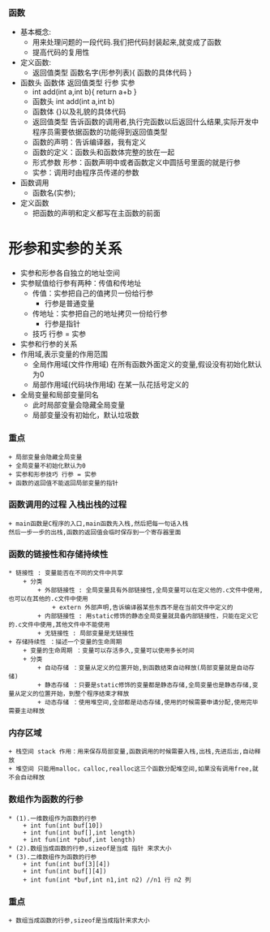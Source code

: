 ### 函数
* 基本概念:
    + 用来处理问题的一段代码.我们把代码封装起来,就变成了函数
    + 提高代码的复用性
* 定义函数:
    + 返回值类型 函数名字(形参列表){ 函数的具体代码 }
* 函数头 函数体 返回值类型 行参 实参
    + int add(int a,int b){ return a+b }
    + 函数头 int add(int a,int b)
    + 函数体 {}以及礼貌的具体代码
    + 返回值类型 告诉函数的调用者,执行完函数以后返回什么结果,实际开发中程序员需要依据函数的功能得到返回值类型
    + 函数的声明：告诉编译器，我有定义
    + 函数的定义：函数头和函数体完整的放在一起
    + 形式参数 形参：函数声明中或者函数定义中圆括号里面的就是行参
    + 实参：调用时由程序员传递的参数
* 函数调用
    +  函数名(实参);
* 定义函数
    + 把函数的声明和定义都写在主函数的前面


# 形参和实参的关系
* 实参和形参各自独立的地址空间
* 实参赋值给行参有两种：传值和传地址
    + 传值：实参把自己的值拷贝一份给行参
        + 行参是普通变量
    + 传地址：实参把自己的地址拷贝一份给行参
        + 行参是指针
    + 技巧 行参 = 实参
* 实参和行参的关系
* 作用域,表示变量的作用范围
    + 全局作用域(文件作用域) 在所有函数外面定义的变量,假设没有初始化默认为0
    + 局部作用域(代码块作用域) 在某一队花括号定义的
* 全局变量和局部变量同名
    + 此时局部变量会隐藏全局变量
    + 局部变量没有初始化，默认垃圾数


### 重点
    + 局部变量会隐藏全局变量
    + 全局变量不初始化默认为0
    + 实参和形参技巧 行参 = 实参
    + 函数的返回值不能返回局部变量的指针


### 函数调用的过程 入栈出栈的过程
    + main函数是C程序的入口,main函数先入栈,然后把每一句话入栈
    然后一步一步的出栈,函数的返回值会临时保存到一个寄存器里面



### 函数的链接性和存储持续性
    * 链接性 : 变量能否在不同的文件中共享
        + 分类
            + 外部链接性 : 全局变量具有外部链接性,全局变量可以在定义他的.c文件中使用,也可以在其他的.c文件中使用
                + extern 外部声明,告诉编译器某些东西不是在当前文件中定义的
            + 内部链接性 : 用static修饰的静态全局变量就具备内部链接性，只能在定义它的.c文件中使用,其他文件中不能使用
            + 无链接性 : 局部变量是无链接性
    + 存储持续性 ：描述一个变量的生命周期
        + 变量的生命周期 ：变量可以存活多久,变量可以使用多长时间
        + 分类
            + 自动存储 ：变量从定义的位置开始,到函数结束自动释放(局部变量就是自动存储)
            + 静态存储 ：只要是static修饰的变量都是静态存储,全局变量也是静态存储,变量从定义的位置开始，到整个程序结束才释放 
            + 动态存储 ：使用堆空间,全部都是动态存储,使用的时候需要申请分配,使用完毕需要主动释放
    


### 内存区域
    + 栈空间 stack 作用：用来保存局部变量,函数调用的时候需要入栈,出栈,先进后出,自动释放
    + 堆空间 只能用malloc，calloc,realloc这三个函数分配堆空间,如果没有调用free,就不会自动释放


### 数组作为函数的行参
    * (1).一维数组作为函数的行参
        + int fun(int buf[10])
        + int fun(int buf[],int length)
        + int fun(int *pbuf,int length)
    * (2).数组当成函数的行参,sizeof是当成 指针 来求大小
    * (3).二维数组作为函数的行参
        + int fun(int buf[3][4])
        + int fun(int buf[][4])
        + int fun(int *buf,int n1,int n2) //n1 行 n2 列 



### 重点
    + 数组当成函数的行参,sizeof是当成指针来求大小
    

